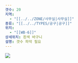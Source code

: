 ```yaml
---
갯수: 20
지역:
  - "[[../../ZONE/사무실|사무실]]"
종류: "[[../../TYPES/공구|공구]]"
위치:
  - "[[WB-6]]"
상세위치: 흰색 바구니
설명: 갯수 파악 필요
---
```

![](http://192.168.50.22/devices/240608_IMG_0232.jpg)